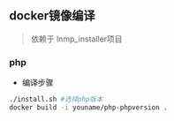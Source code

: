## docker镜像编译
>依赖于 lnmp_installer项目
### php
* 编译步骤
```bash
./install.sh #选择php版本
docker build -i youname/php-phpversion .
```


